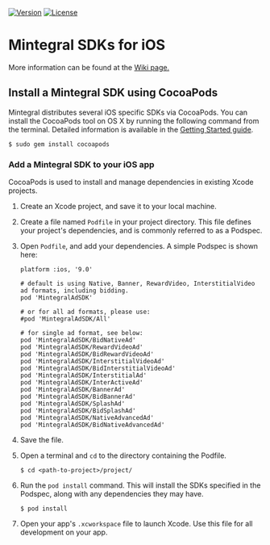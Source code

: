 [![Version](https://img.shields.io/cocoapods/v/MintegralAdSDK.svg?style=flat)](http://cocoapods.org/pods/MintegralAdSDK)
[![License](https://img.shields.io/cocoapods/l/MintegralAdSDK.svg?style=flat)](http://cocoapods.org/pods/MintegralAdSDK)


# Mintegral SDKs for iOS

More information can be found at the [Wiki page.](https://dev.mintegral.com/doc/index.html?file=sdk-m_sdk-ios)

## Install a Mintegral SDK using CocoaPods

Mintegral distributes several iOS specific SDKs via CocoaPods.
You can install the CocoaPods tool on OS X by running the following command from
the terminal. Detailed information is available in the [Getting Started
guide](https://guides.cocoapods.org/using/getting-started.html#getting-started).

```
$ sudo gem install cocoapods
```

### Add a Mintegral SDK to your iOS app

CocoaPods is used to install and manage dependencies in existing Xcode projects.

1. Create an Xcode project, and save it to your local machine.
2. Create a file named `Podfile` in your project directory. This file defines
   your project's dependencies, and is commonly referred to as a Podspec.
3. Open `Podfile`, and add your dependencies. A simple Podspec is shown here:

    ```
    platform :ios, '9.0'
    
    # default is using Native, Banner, RewardVideo, InterstitialVideo ad formats, including bidding.
    pod 'MintegralAdSDK'
    
    # or for all ad formats, please use:
    #pod 'MintegralAdSDK/All'  
    
    # for single ad format, see below:
    pod 'MintegralAdSDK/BidNativeAd'  
    pod 'MintegralAdSDK/RewardVideoAd'
    pod 'MintegralAdSDK/BidRewardVideoAd'
    pod 'MintegralAdSDK/InterstitialVideoAd'
    pod 'MintegralAdSDK/BidInterstitialVideoAd'
    pod 'MintegralAdSDK/InterstitialAd'
    pod 'MintegralAdSDK/InterActiveAd'
    pod 'MintegralAdSDK/BannerAd'
    pod 'MintegralAdSDK/BidBannerAd'
    pod 'MintegralAdSDK/SplashAd'
    pod 'MintegralAdSDK/BidSplashAd'
    pod 'MintegralAdSDK/NativeAdvancedAd'
    pod 'MintegralAdSDK/BidNativeAdvancedAd'
    
    ```

4. Save the file.

5. Open a terminal and `cd` to the directory containing the Podfile.

    ```
    $ cd <path-to-project>/project/
    ```

6. Run the `pod install` command. This will install the SDKs specified in the
   Podspec, along with any dependencies they may have.

    ```
    $ pod install
    ```

7. Open your app's `.xcworkspace` file to launch Xcode.
   Use this file for all development on your app.
   
   
